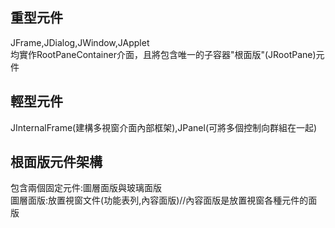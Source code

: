 <h2>重型元件</h2>
JFrame,JDialog,JWindow,JApplet<br/>
均實作RootPaneContainer介面，且將包含唯一的子容器"根面版"(JRootPane)元件
<h2>輕型元件</h2>
JInternalFrame(建構多視窗介面內部框架),JPanel(可將多個控制向群組在一起)
<h2>根面版元件架構</h2>
包含兩個固定元件:圖層面版與玻璃面版<br/>
圖層面版:放置視窗文件(功能表列,內容面版)//內容面版是放置視窗各種元件的面版
